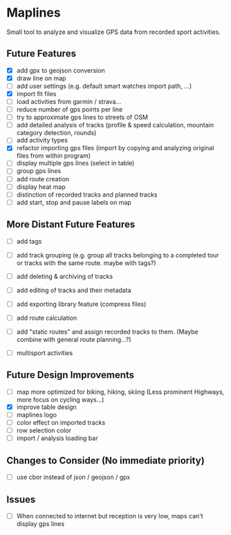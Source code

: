 # Maplines
Small tool to analyze and visualize GPS data from recorded sport activities.

## Future Features
- [x] add gpx to geojson conversion
- [x] draw line on map
- [ ] add user settings (e.g. default smart watches import path, ...)
- [x] import fit files
- [ ] load activities from garmin / strava...
- [ ] reduce number of gps points per line
- [ ] try to approximate gps lines to streets of OSM
- [ ] add detailed analysis of tracks (profile & speed calculation, mountain category detection, rounds)
- [ ] add activity types
- [x] refactor importing gps files (import by copying and analyzing original files from within program)
- [ ] display multiple gps lines (select in table)
- [ ] group gps lines
- [ ] add route creation
- [ ] display heat map
- [ ] distinction of recorded tracks and planned tracks
- [ ] add start, stop and pause labels on map

## More Distant Future Features
- [ ] add tags
- [ ] add track grouping (e.g. group all tracks belonging to a completed tour or tracks with the same route. maybe with tags?)
- [ ] add deleting & archiving of tracks
- [ ] add editing of tracks and their metadata
- [ ] add exporting library feature (compress files)
- [ ] add route calculation
- [ ] add "static routes" and assign recorded tracks to them. (Maybe combine with general route planning...?)
- [ ] multisport activities


## Future Design Improvements
- [ ] map more optimized for biking, hiking, skiing (Less prominent Highways, more focus on cycling ways...)
- [x] improve table design
- [ ] maplines logo
- [ ] color effect on imported tracks
- [ ] row selection color
- [ ] import / analysis loading bar

## Changes to Consider (No immediate priority)
- [ ] use cbor instead of json / geojson / gpx

## Issues
- [ ] When connected to internet but reception is very low, maps can't display gps lines